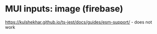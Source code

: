 # MUI inputs: image (firebase)

https://kulshekhar.github.io/ts-jest/docs/guides/esm-support/ - does not work
